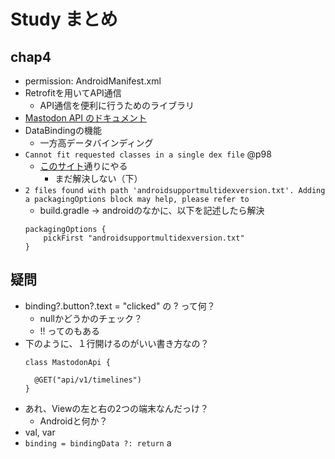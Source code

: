 # Study まとめ

## chap4
- permission: AndroidManifest.xml
- Retrofitを用いてAPI通信
  - API通信を便利に行うためのライブラリ
- [Mastodon API のドキュメント](https://docs.joinmastodon.org/client/)
- DataBindingの機能
  - 一方高データバインディング
- `Cannot fit requested classes in a single dex file` @p98
  - [このサイト](https://aqlier.com/2018/06/12/cannot-fit-requested/)通りにやる
    - まだ解決しない（下）
- `2 files found with path 'androidsupportmultidexversion.txt'. Adding a packagingOptions block may help, please refer to`
  - build.gradle -> androidのなかに、以下を記述したら解決
  ```
  packagingOptions {
      pickFirst "androidsupportmultidexversion.txt"
  }
  ```



## 疑問
- binding?.button?.text = "clicked" の ? って何？
  - nullかどうかのチェック？
  - !! ってのもある
- 下のように、１行開けるのがいい書き方なの？
  ```
  class MastodonApi {
    
    @GET("api/v1/timelines")
  }
  ```
- あれ、Viewの左と右の2つの端末なんだっけ？
  - Androidと何か？
- val, var
- `binding = bindingData ?: return`
a

